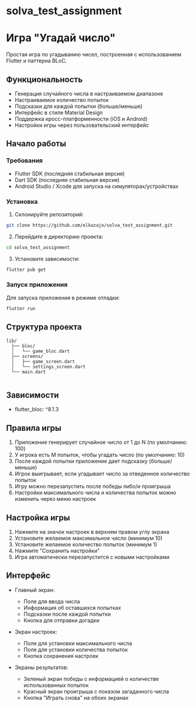# solva_test_assignment

# Игра "Угадай число"

Простая игра по угадыванию чисел, построенная с использованием Flutter и паттерна BLoC.

## Функциональность

- Генерация случайного числа в настраиваемом диапазоне
- Настраиваемое количество попыток
- Подсказки для каждой попытки (больше/меньше)
- Интерфейс в стиле Material Design
- Поддержка кросс-платформенности (iOS и Android)
- Настройки игры через пользовательский интерфейс

## Начало работы

### Требования

- Flutter SDK (последняя стабильная версия)
- Dart SDK (последняя стабильная версия)
- Android Studio / Xcode для запуска на симуляторах/устройствах

### Установка

1. Склонируйте репозиторий:
```bash
git clone https://github.com/elkazajo/solva_test_assignment.git
```

2. Перейдите в директорию проекта:
```bash
cd solva_test_assignment
```

3. Установите зависимости:
```bash
flutter pub get
```

### Запуск приложения

Для запуска приложения в режиме отладки:
```bash
flutter run
```

## Структура проекта

```
lib/
  ├── bloc/
  │   └── game_bloc.dart
  ├── screens/
  │   ├── game_screen.dart
  │   └── settings_screen.dart
  └── main.dart
  
```

## Зависимости

- flutter_bloc: ^8.1.3

## Правила игры

1. Приложение генерирует случайное число от 1 до N (по умолчанию: 100)
2. У игрока есть M попыток, чтобы угадать число (по умолчанию: 10)
3. После каждой попытки приложение дает подсказку (больше/меньше)
4. Игрок выигрывает, если угадывает число за отведенное количество попыток
5. Игру можно перезапустить после победы либо/и проигрыша
6. Настройки максимального числа и количества попыток можно изменить через меню настроек

## Настройка игры

1. Нажмите на значок настроек в верхнем правом углу экрана
2. Установите желаемое максимальное число (минимум 10)
3. Установите желаемое количество попыток (минимум 1)
4. Нажмите "Сохранить настройки"
5. Игра автоматически перезапустится с новыми настройками

## Интерфейс

- Главный экран:
    - Поле для ввода числа
    - Информация об оставшихся попытках
    - Подсказки после каждой попытки
    - Кнопка для отправки догадки

- Экран настроек:
    - Поле для установки максимального числа
    - Поле для установки количества попыток
    - Кнопка сохранения настроек

- Экраны результатов:
    - Зеленый экран победы с информацией о количестве использованных попыток
    - Красный экран проигрыша с показом загаданного числа
    - Кнопка "Играть снова" на обоих экранах